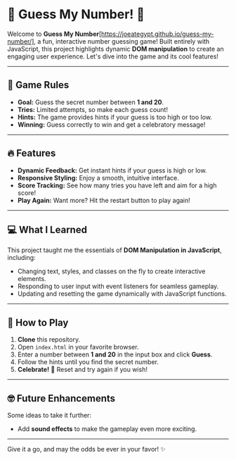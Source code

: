 # 🎉 Guess My Number! 🎉

Welcome to **Guess My Number**[https://joeategypt.github.io/guess-my-number/], a fun, interactive number guessing game! Built entirely with JavaScript, this project highlights dynamic **DOM manipulation** to create an engaging user experience. Let's dive into the game and its cool features!

---

## 📜 Game Rules

- **Goal:** Guess the secret number between **1 and 20**.
- **Tries:** Limited attempts, so make each guess count!
- **Hints:** The game provides hints if your guess is too high or too low.
- **Winning:** Guess correctly to win and get a celebratory message!

---

## 🔥 Features

- **Dynamic Feedback:** Get instant hints if your guess is high or low.
- **Responsive Styling:** Enjoy a smooth, intuitive interface.
- **Score Tracking:** See how many tries you have left and aim for a high score!
- **Play Again:** Want more? Hit the restart button to play again!

---

## 💻 What I Learned

This project taught me the essentials of **DOM Manipulation in JavaScript**, including:

- Changing text, styles, and classes on the fly to create interactive elements.
- Responding to user input with event listeners for seamless gameplay.
- Updating and resetting the game dynamically with JavaScript functions.

---

## 🚀 How to Play

1. **Clone** this repository.
2. Open `index.html` in your favorite browser.
3. Enter a number between **1 and 20** in the input box and click **Guess**.
4. Follow the hints until you find the secret number.
5. **Celebrate!** 🥳 Reset and try again if you wish!

---

## 🤓 Future Enhancements

Some ideas to take it further:

- Add **sound effects** to make the gameplay even more exciting.

---

Give it a go, and may the odds be ever in your favor! ✨

